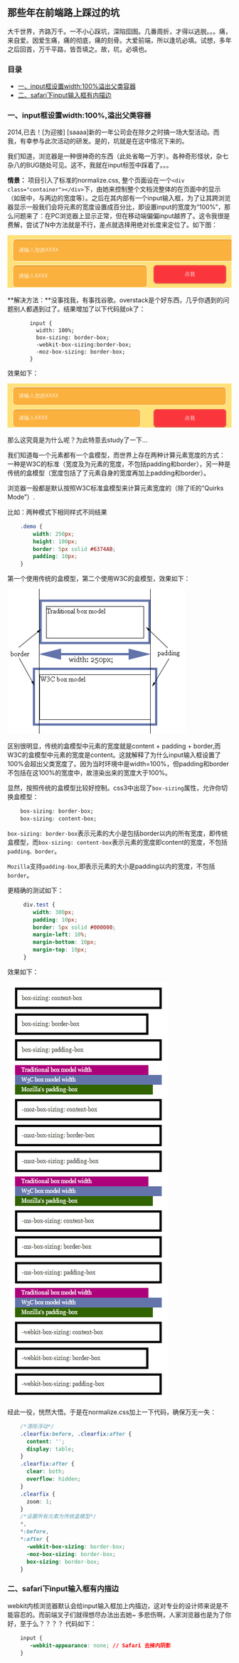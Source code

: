 ## 那些年在前端路上踩过的坑  

大千世界，齐路万千。一不小心踩坑，深陷囵圄。几番周折，才得以逃脱。。。痛，来自爱。因爱生痛，痛的彻底，痛的刻骨。大爱前端，所以逢坑必填。试想，多年之后回首，万千平路，皆吾填之。故，坑，必填也。

### <a name="list">目录</a>
 - [一、input框设置width:100%溢出父类容器](#0001)
 - [二、safari下input输入框有内描边](#0002)


### <a name="0001">一、input框设置width:100%,溢出父类容器</a> 

2014,已去！[为迎接] [saaaa]新的一年公司会在除夕之时搞一场大型活动。而我，有幸参与此次活动的研发。是的，坑就是在这中情况下来的。

我们知道，浏览器是一种很神奇的东西（此处省略一万字）。各种奇形怪状，杂七杂八的BUG随处可见。这不，我就在input标签中踩着了。。。

**情景：** 项目引入了标准的normalize.css, 整个页面设在一个`<div class="container"></div>`下，由她来控制整个文档流整体的在页面中的显示（如居中，与两边的宽度等）。之后在其内部有一个input输入框，为了让其跨浏览器显示一般我们会将元素的宽度设置成百分比，即设置input的宽度为“100%”，那么问题来了：在PC浏览器上显示正常，但在移动端偏偏input越界了。这令我很是费解，尝试了N中方法就是不行，差点就选择用绝对长度来定位了。如下图：

![input-width-100%25-wrong.png](https://raw.githubusercontent.com/senola/pictures/master/css/input/input-width-100%25-wrong.png)

**解决方法：**没事找我，有事找谷歌。overstack是个好东西，几乎你遇到的问题别人都遇到过了。结果增加了以下代码就ok了：  

```
	   input {   
	     width: 100%;     
	     box-sizing: border-box;   
	     -webkit-box-sizing:border-box;   
	     -moz-box-sizing: border-box;   
	   }  
```

效果如下： 
 
![input-wdth-100%25-ok.png](https://raw.githubusercontent.com/senola/pictures/master/css/input/input-wdth-100%25-ok.png)

那么这究竟是为什么呢？为此特意去study了一下... 

我们知道每一个元素都有一个盒模型，而世界上存在两种计算元素宽度的方式： 一种是W3C的标准（宽度及为元素的宽度，不包括padding和border），另一种是传统的盒模型（宽度包括了了元素自身的宽度再加上padding和border）。

浏览器一般都是默认按照W3C标准盒模型来计算元素宽度的（除了IE的“Quirks Mode”）.

比如：两种模式下相同样式不同结果 

```css 
    .demo {
		width: 250px;
		height: 100px;
		border: 5px solid #6374AB;
		padding: 10px;
    }

```

第一个使用传统的盒模型，第二个使用W3C的盒模型，效果如下：  

![box.gif](https://raw.githubusercontent.com/senola/pictures/master/css/box-model/box.gif)

区别很明显，传统的盒模型中元素的宽度就是content + padding + border,而
W3C的盒模型中元素的宽度是content。这就解释了为什么input输入框设置了100%会超出父类宽度了。因为当时环境中是width=100%，但padding和border不包括在这100%的宽度中，故渲染出来的宽度大于100%。

显然，按照传统的盒模型比较好控制。css3中出现了`box-sizing`属性，允许你切换盒模型：

```css
    box-sizing: border-box;
    box-sizing: content-box;
```
`box-sizing: border-box`表示元素的大小是包括border以内的所有宽度，即传统盒模型，而`box-sizing: content-box`表示元素的宽度即content的宽度，不包括`padding、border`。

`Mozilla`支持`padding-box`,即表示元素的大小是padding以内的宽度，不包括`border`。

更精确的测试如下： 

```css
	 div.test {
		width: 300px;
		padding: 10px;
		border: 5px solid #000000;
		margin-left: 10%;
		margin-bottom: 10px;
		margin-top: 10px;
	 }
```

效果如下： 

![box-model-test.png](https://raw.githubusercontent.com/senola/pictures/master/css/box-model/box-model-test.png)

经此一役，恍然大悟。于是在normalize.css加上一下代码，确保万无一失： 

```css
    /*清除浮动*/
    .clearfix:before, .clearfix:after {
	  content: '';
	  display: table;
	}
	.clearfix:after {
	  clear: both;
	  overflow: hidden;
	}
	.clearfix {
	  zoom: 1;
	}
	/*设置所有元素为传统盒模型*/
	*,
	*:before,
	*:after {
	  -webkit-box-sizing: border-box;
	  -moz-box-sizing: border-box;
	  box-sizing: border-box;
	}
```
### <a name="0002">二、safari下input输入框有内描边</a> 

webkit内核浏览器默认会给input输入框加上内描边，这对专业的设计师来说是不能容忍的。而前端叉子们就得想尽办法出去她~ 多悲伤啊，人家浏览器也是为了你好，至于么？？？？  代码如下：  

```css
	input {
	   -webkit-appearance: none; // Safari 去掉内阴影
    }
```

